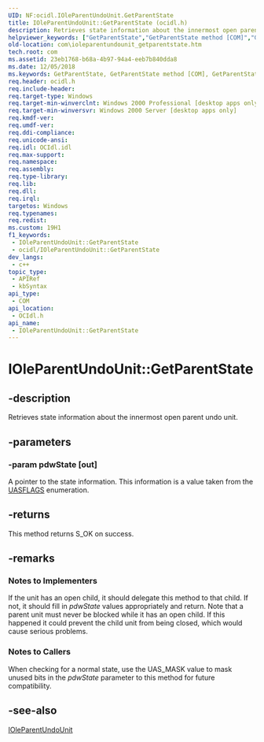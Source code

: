 ```yaml
---
UID: NF:ocidl.IOleParentUndoUnit.GetParentState
title: IOleParentUndoUnit::GetParentState (ocidl.h)
description: Retrieves state information about the innermost open parent undo unit.
helpviewer_keywords: ["GetParentState","GetParentState method [COM]","GetParentState method [COM]","IOleParentUndoUnit interface","IOleParentUndoUnit interface [COM]","GetParentState method","IOleParentUndoUnit.GetParentState","IOleParentUndoUnit::GetParentState","_ole_ioleparentundounit_getparentstate","com.ioleparentundounit_getparentstate","ocidl/IOleParentUndoUnit::GetParentState"]
old-location: com\ioleparentundounit_getparentstate.htm
tech.root: com
ms.assetid: 23eb1768-b68a-4b97-94a4-eeb7b840dda8
ms.date: 12/05/2018
ms.keywords: GetParentState, GetParentState method [COM], GetParentState method [COM],IOleParentUndoUnit interface, IOleParentUndoUnit interface [COM],GetParentState method, IOleParentUndoUnit.GetParentState, IOleParentUndoUnit::GetParentState, _ole_ioleparentundounit_getparentstate, com.ioleparentundounit_getparentstate, ocidl/IOleParentUndoUnit::GetParentState
req.header: ocidl.h
req.include-header: 
req.target-type: Windows
req.target-min-winverclnt: Windows 2000 Professional [desktop apps only]
req.target-min-winversvr: Windows 2000 Server [desktop apps only]
req.kmdf-ver: 
req.umdf-ver: 
req.ddi-compliance: 
req.unicode-ansi: 
req.idl: OCIdl.idl
req.max-support: 
req.namespace: 
req.assembly: 
req.type-library: 
req.lib: 
req.dll: 
req.irql: 
targetos: Windows
req.typenames: 
req.redist: 
ms.custom: 19H1
f1_keywords:
 - IOleParentUndoUnit::GetParentState
 - ocidl/IOleParentUndoUnit::GetParentState
dev_langs:
 - c++
topic_type:
 - APIRef
 - kbSyntax
api_type:
 - COM
api_location:
 - OCIdl.h
api_name:
 - IOleParentUndoUnit::GetParentState
---
```


# IOleParentUndoUnit::GetParentState


## -description

Retrieves state information about the innermost open parent undo unit.

## -parameters

### -param pdwState [out]

A pointer to the state information. This information is a value taken from the <a href="/windows/desktop/api/ocidl/ne-ocidl-uasflags">UASFLAGS</a> enumeration.

## -returns

This method returns S_OK on success.

## -remarks

<h3><a id="Notes_to_Implementers"></a><a id="notes_to_implementers"></a><a id="NOTES_TO_IMPLEMENTERS"></a>Notes to Implementers</h3>
If the unit has an open child, it should delegate this method to that child. If not, it should fill in <i>pdwState</i> values appropriately and return. Note that a parent unit must never be blocked while it has an open child. If this happened it could prevent the child unit from being closed, which would cause serious problems.

<h3><a id="Notes_to_Callers"></a><a id="notes_to_callers"></a><a id="NOTES_TO_CALLERS"></a>Notes to Callers</h3>
When checking for a normal state, use the UAS_MASK value to mask unused bits in the <i>pdwState</i> parameter to this method for future compatibility.

## -see-also

<a href="/windows/desktop/api/ocidl/nn-ocidl-ioleparentundounit">IOleParentUndoUnit</a>

